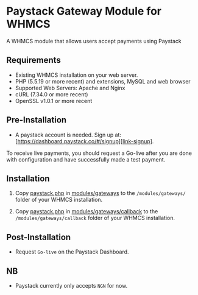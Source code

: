 # Paystack Gateway Module for WHMCS

A WHMCS module that allows users accept payments using Paystack

## Requirements

- Existing WHMCS installation on your web server.
- PHP (5.5.19 or more recent) and extensions, MySQL and web browser
- Supported Web Servers: Apache and Nginx
- cURL (7.34.0 or more recent)
- OpenSSL v1.0.1 or more recent

## Pre-Installation

- A paystack account is needed. Sign up at: 
[https://dashboard.paystack.co/#/signup][link-signup]. 

To receive live payments, you should request a Go-live after you are done with configuration and have successfully made a test payment.

## Installation
1. Copy [paystack.php](modules/gateways/paystack.php) in [modules/gateways](modules/gateways) to the `/modules/gateways/` folder of your WHMCS installation.

2. Copy [paystack.php](modules/gateways/callback/paystack.php) in [modules/gateways/callback](modules/gateways/callback) to the `/modules/gateways/callback` folder of your WHMCS installation.

## Post-Installation

- Request `Go-live` on the Paystack Dashboard.

## NB

- Paystack currently only accepts `NGN` for now.